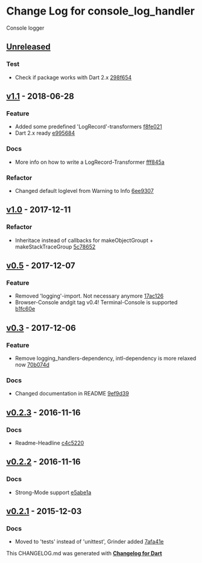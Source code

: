 # Change Log for console_log_handler
Console logger

## [Unreleased](http://github.com/mikemitterer/dart-console_log_handler/compare/v1.1...HEAD)

### Test
* Check if package works with Dart 2.x [298f654](https://github.com/mikemitterer/dart-console_log_handler/commit/298f6542c87c05d7b91b480f4ac90ea2dca0ed4f)

## [v1.1](http://github.com/mikemitterer/dart-console_log_handler/compare/v1.0...v1.1) - 2018-06-28

### Feature
* Added some predefined 'LogRecord'-transformers [f8fe021](https://github.com/mikemitterer/dart-console_log_handler/commit/f8fe021eb7a4578baf5bdfb2be784d00b46fb745)
* Dart 2.x ready [e995684](https://github.com/mikemitterer/dart-console_log_handler/commit/e995684f02be70431ebf6557dd70c631d118a79c)

### Docs
* More info on how to write a LogRecord-Transformer [fff845a](https://github.com/mikemitterer/dart-console_log_handler/commit/fff845a52f5d46bfc266836370f4e1865d1320db)

### Refactor
* Changed default loglevel from Warning to Info [6ee9307](https://github.com/mikemitterer/dart-console_log_handler/commit/6ee9307134ec00acdf22c409709bbad0d3a419d2)

## [v1.0](http://github.com/mikemitterer/dart-console_log_handler/compare/v0.5...v1.0) - 2017-12-11

### Refactor
* Inheritace instead of callbacks for makeObjectGroupt + makeStackTraceGroup [5c78652](https://github.com/mikemitterer/dart-console_log_handler/commit/5c78652dab7185956970b89d85a7cd1c74b3b901)

## [v0.5](http://github.com/mikemitterer/dart-console_log_handler/compare/v0.4...v0.5) - 2017-12-07

### Feature
* Removed 'logging'-import. Not necessary anymore [17ac126](https://github.com/mikemitterer/dart-console_log_handler/commit/17ac12634b59d976ebe0d3e07769c87ac846114c)
* Browser-Console andgit tag v0.4! Terminal-Console is supported [b1fc60e](https://github.com/mikemitterer/dart-console_log_handler/commit/b1fc60ea07aa256bca88e766f25b70d3aa1989a3)

## [v0.3](http://github.com/mikemitterer/dart-console_log_handler/compare/v0.2.3...v0.3) - 2017-12-06

### Feature
* Remove logging_handlers-dependency, intl-dependency is more relaxed now [70b074d](https://github.com/mikemitterer/dart-console_log_handler/commit/70b074d3b6f2f8efbf105af45fd0b41a79ea1e93)

### Docs
* Changed documentation in README [9ef9d39](https://github.com/mikemitterer/dart-console_log_handler/commit/9ef9d39c723ec505e855a484c7a02c885e31592b)

## [v0.2.3](http://github.com/mikemitterer/dart-console_log_handler/compare/v0.2.2...v0.2.3) - 2016-11-16

### Docs
* Readme-Headline [c4c5220](https://github.com/mikemitterer/dart-console_log_handler/commit/c4c5220ebaee68b8b0eebbbc28579c4b997f3934)

## [v0.2.2](http://github.com/mikemitterer/dart-console_log_handler/compare/v0.2.1...v0.2.2) - 2016-11-16

### Docs
* Strong-Mode support [e5abe1a](https://github.com/mikemitterer/dart-console_log_handler/commit/e5abe1aaa85b9a79a97b73169e27e753bf498b41)

## [v0.2.1](http://github.com/mikemitterer/dart-console_log_handler/compare/v0.2.0...v0.2.1) - 2015-12-03

### Docs
* Moved to 'tests' instead of 'unittest', Grinder added [7afa41e](https://github.com/mikemitterer/dart-console_log_handler/commit/7afa41e46b911230ce7e81d29907b672c031e7e6)


This CHANGELOG.md was generated with [**Changelog for Dart**](https://pub.dartlang.org/packages/changelog)
